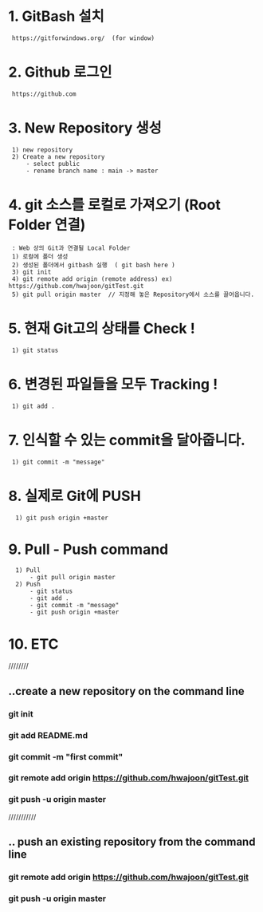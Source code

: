 # 1. GitBash 설치
     https://gitforwindows.org/  (for window) 
# 2. Github 로그인
     https://github.com
# 3. New Repository 생성
     1) new repository
     2) Create a new repository
         - select public
         - rename branch name : main -> master
# 4. git 소스를 로컬로 가져오기 (Root Folder 연결)
     : Web 상의 Git과 연결될 Local Folder
     1) 로컬에 폴더 생성
     2) 생성된 폴더에서 gitbash 실행  ( git bash here )
     3) git init
     4) git remote add origin (remote address) ex) https://github.com/hwajoon/gitTest.git
     5) git pull origin master  // 지정해 놓은 Repository에서 소스를 끌어옵니다.
# 5. 현재 Git고의 상태를 Check !
     1) git status
# 6. 변경된 파일들을 모두 Tracking  !
     1) git add .
# 7. 인식할 수 있는 commit을 달아줍니다.
     1) git commit -m "message"
# 8. 실제로 Git에 PUSH
      1) git push origin +master

# 9. Pull - Push command
      1) Pull
          - git pull origin master
      2) Push
          - git status
          - git add .
          - git commit -m "message"
          - git push origin +master 

# 10. ETC
////////
## ..create a new repository on the command line
### git init
### git add README.md
### git commit -m "first commit"
### git remote add origin https://github.com/hwajoon/gitTest.git
### git push -u origin master

///////////
## .. push an existing repository from the command line
### git remote add origin https://github.com/hwajoon/gitTest.git
### git push -u origin master

